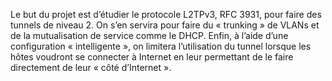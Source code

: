 Le but du projet est d’étudier le protocole L2TPv3, RFC 3931, pour faire des tunnels de niveau 2. On
s’en servira pour faire du « trunking » de VLANs et de la mutualisation de service comme le DHCP. Enfin, à
l’aide d’une configuration « intelligente », on limitera l’utilisation du tunnel lorsque les hôtes voudront se
connecter à Internet en leur permettant de le faire directement de leur « côté d’Internet ».
